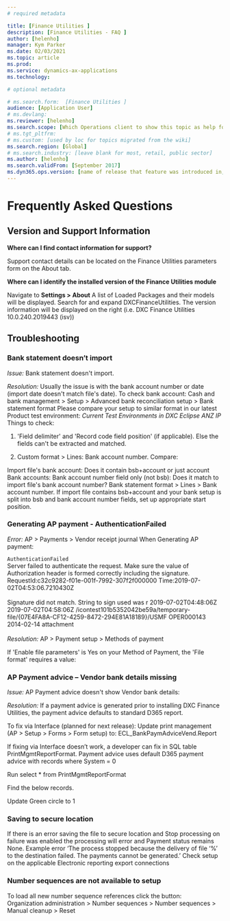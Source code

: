 ```yaml
---
# required metadata

title: [Finance Utilities ]
description: [Finance Utilities - FAQ ]
author: [helenho]
manager: Kym Parker
ms.date: 02/03/2021
ms.topic: article
ms.prod: 
ms.service: dynamics-ax-applications
ms.technology: 

# optional metadata

# ms.search.form:  [Finance Utilities ]
audience: [Application User]
# ms.devlang: 
ms.reviewer: [helenho]
ms.search.scope: [Which Operations client to show this topic as help for, to be set by content strategist, see list here: https://microsoft.sharepoint.com/teams/DynDoc/_layouts/15/WopiFrame.aspx?sourcedoc={23419e1c-eb64-42e9-aa9b-79875b428718}&action=edit&wd=target%28Core%20Dynamics%20AX%20CP%20requirements%2Eone%7C4CC185C0%2DEFAA%2D42CD%2D94B9%2D8F2A45E7F61A%2FVersions%20list%20for%20docs%20topics%7CC14BE630%2D5151%2D49D6%2D8305%2D554B5084593C%2F%29]
# ms.tgt_pltfrm: 
# ms.custom: [used by loc for topics migrated from the wiki]
ms.search.region: [Global]
# ms.search.industry: [leave blank for most, retail, public sector]
ms.author: [helenho]
ms.search.validFrom: [September 2017]
ms.dyn365.ops.version: [name of release that feature was introduced in, see list here: https://microsoft.sharepoint.com/teams/DynDoc/_layouts/15/WopiFrame.aspx?sourcedoc={23419e1c-eb64-42e9-aa9b-79875b428718}&action=edit&wd=target%28Core%20Dynamics%20AX%20CP%20requirements%2Eone%7C4CC185C0%2DEFAA%2D42CD%2D94B9%2D8F2A45E7F61A%2FVersions%20list%20for%20docs%20topics%7CC14BE630%2D5151%2D49D6%2D8305%2D554B5084593C%2F%29]
---
```


# 	Frequently Asked Questions
## 	Version and Support Information


**Where can I find contact information for support?**
   
Support contact details can be located on the Finance Utilities parameters form on the About tab.
  
 **Where can I identify the installed version of the Finance Utilities module**

Navigate to **Settings > About**
A list of Loaded Packages and their models will be displayed.  Search for and expand DXCFinanceUtilities. The version information will be displayed on the right (i.e. DXC Finance Utilities 10.0.240.2019443 (isv))


## 	Troubleshooting
### 	Bank statement doesn’t import

*Issue:*
Bank statement doesn't import.
 
*Resolution:*
Usually the issue is with the bank account number or date (import date doesn't match file's date).
To check bank account:
Cash and bank management > Setup > Advanced bank reconciliation setup > Bank statement format
Please compare your setup to similar format in our latest Product test environment: 
*Current Test Environments in DXC Eclipse ANZ IP*
Things to check:

1.	'Field delimiter' and 'Record code field position' (if applicable). Else the fields can't be extracted and matched.

2.	Custom format > Lines: Bank account number. Compare:

Import file's bank account: Does it contain bsb+account or just account
Bank accounts: Bank account number field only (not bsb): Does it match to import file's bank account number?
Bank statement format > Lines > Bank account number. If import file contains bsb+account and your bank setup is split into bsb and bank account number fields, set up appropriate start position.

### 	Generating AP payment - AuthenticationFailed
*Error:*
AP > Payments > Vendor receipt journal
When Generating AP payment:
<br>
<Error>

<Code>AuthenticationFailed</Code>
<br>
<Message>
Server failed to authenticate the request. Make sure the value of Authorization header is formed correctly including the signature. RequestId:c32c9282-f01e-001f-7992-307f2f000000 Time:2019-07-02T04:53:06.7210430Z
<br>
</Message>
<br>
<AuthenticationErrorDetail>
Signature did not match. String to sign used was r 2019-07-02T04:48:06Z 2019-07-02T04:58:06Z /icontest101b5352042be59a/temporary-file/{07E4FA8A-CF12-4259-8472-294E81A18189}/USMF OPER000143 2014-02-14 attachment
</AuthenticationErrorDetail>
<br>
</Error>
<br>
*Resolution:*
AP > Payment setup > Methods of payment

If 'Enable file parameters' is Yes on your Method of Payment, the 'File format' requires a value:


### 	AP Payment advice – Vendor bank details missing
*Issue:*
AP Payment advice doesn't show Vendor bank details:

*Resolution:*
If a payment advice is generated prior to installing DXC Finance Utilities, the payment advice defaults to standard D365 report.

To fix via Interface (planned for next release): Update print management (AP > Setup > Forms > Form setup)  to: ECL_BankPaymAdviceVend.Report 

If fixing via Interface doesn’t work, a developer can fix in SQL table PrintMgmtReportFormat.
Payment advice uses default D365 payment advice with records where System = 0

Run select * from PrintMgmtReportFormat

Find the below records.

Update Green circle to 1

### 	Saving to secure location

If there is an error saving the file to secure location and Stop processing on failure was enabled the processing will error and Payment status remains None. Example error ‘The process stopped because the delivery of file ‘%’ to the destination failed. The payments cannot be generated.’
Check setup on the applicable Electronic reporting export connections

### 	Number sequences are not available to setup

To load all new number sequence references click the button:
<br> Organization administration > Number sequences > Number sequences > Manual cleanup > Reset </br>

